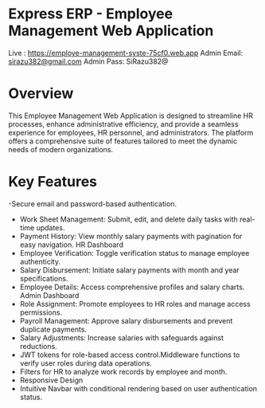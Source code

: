 # Express ERP - Employee Management Web Application

Live : https://employe-management-syste-75cf0.web.app
Admin Email: sirazu382@gmail.com
Admin Pass: SiRazu382@

# Overview

This Employee Management Web Application is designed to streamline HR processes, enhance administrative efficiency, and provide a seamless experience for employees, HR personnel, and administrators. The platform offers a comprehensive suite of features tailored to meet the dynamic needs of modern organizations.

# Key Features

-Secure email and password-based authentication.

- Work Sheet Management: Submit, edit, and delete daily tasks with real-time updates.
- Payment History: View monthly salary payments with pagination for easy navigation.
  HR Dashboard
- Employee Verification: Toggle verification status to manage employee authenticity.
- Salary Disbursement: Initiate salary payments with month and year specifications.
- Employee Details: Access comprehensive profiles and salary charts.
  Admin Dashboard
- Role Assignment: Promote employees to HR roles and manage access permissions.
- Payroll Management: Approve salary disbursements and prevent duplicate payments.
- Salary Adjustments: Increase salaries with safeguards against reductions.
- JWT tokens for role-based access control.Middleware functions to verify user roles during data operations.
- Filters for HR to analyze work records by employee and month.
- Responsive Design
- Intuitive Navbar with conditional rendering based on user authentication status.
